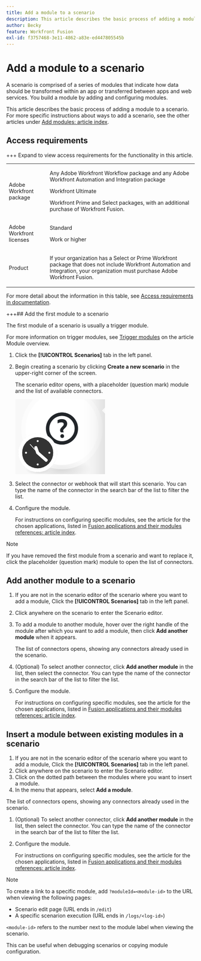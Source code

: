 ```yaml
---
title: Add a module to a scenario
description: This article describes the basic process of adding a module to a scenario.
author: Becky
feature: Workfront Fusion
exl-id: f3757468-3e11-4862-a83e-ed447805545b
---
```

# Add a module to a scenario

A scenario is comprised of a series of modules that indicate how data should be transformed within an app or transferred between apps and web services. You build a module by adding and configuring modules.

This article describes the basic process of adding a module to a scenario. For more specific instructions about ways to add a scenario, see the other articles under [Add modules: article index](/help/workfront-fusion/create-scenarios/add-modules/add-modules-toc.md).

## Access requirements

+++ Expand to view access requirements for the functionality in this article.

<table style="table-layout:auto">
 <col> 
 <col> 
 <tbody> 
  <tr> 
   <td role="rowheader">Adobe Workfront package</td> 
   <td> <p>Any Adobe Workfront Workflow package and any Adobe Workfront Automation and Integration package</p><p>Workfront Ultimate</p><p>Workfront Prime and Select packages, with an additional purchase of Workfront Fusion.</p> </td> 
  </tr> 
  <tr data-mc-conditions=""> 
   <td role="rowheader">Adobe Workfront licenses</td> 
   <td> <p>Standard</p><p>Work or higher</p> </td> 
  </tr> 
  <tr> 
   <td role="rowheader">Product</td> 
   <td>
   <p>If your organization has a Select or Prime Workfront package that does not include Workfront Automation and Integration, your organization must purchase Adobe Workfront Fusion.</li></ul>
   </td> 
  </tr>
 </tbody> 
</table>

For more detail about the information in this table, see [Access requirements in documentation](/help/workfront-fusion/references/licenses-and-roles/access-level-requirements-in-documentation.md).

+++## Add the first module to a scenario

The first module of a scenario is usually a trigger module.

For more information on trigger modules, see [Trigger modules](/help/workfront-fusion/get-started-with-fusion/understand-fusion/module-overview.md#trigger-modules) on the article Module overview.

1. Click the **[!UICONTROL Scenarios]** tab in the left panel.
1. Begin creating a scenario by clicking **Create a new scenario** in the upper-right corner of the screen.

   The scenario editor opens, with a placeholder (question mark) module and the list of available connectors.

   ![Placeholder module](assets/placeholder-module.png)

1. Select the connector or webhook that will start this scenario. You can type the name of the connector in the search bar of the list to filter the list.
1. Configure the module.

   For instructions on configuring specific modules, see the article for the chosen applications, listed in [Fusion applications and their modules references: article index](/help/workfront-fusion/references/apps-and-modules/apps-and-modules-toc.md).

>[!NOTE]
>
>If you have removed the first module from a scenario and want to replace it, click the placeholder (question mark) module to open the list of connectors.

## Add another module to a scenario

1. If you are not in the scenario editor of the scenario where you want to add a module, Click the **[!UICONTROL Scenarios]** tab in the left panel.
1. Click anywhere on the scenario to enter the Scenario editor.
1. To add a module to another module, hover over the right handle of the module after which you want to add a module, then click **Add another module** when it appears.

    The list of connectors opens, showing any connectors already used in the scenario.

1. (Optional) To select another connector, click **Add another module** in the list, then select the connector. You can type the name of the connector in the search bar of the list to filter the list.
1. Configure the module.

   For instructions on configuring specific modules, see the article for the chosen applications, listed in [Fusion applications and their modules references: article index](/help/workfront-fusion/references/apps-and-modules/apps-and-modules-toc.md).

## Insert a module between existing modules in a scenario

1. If you are not in the scenario editor of the scenario where you want to add a module, Click the **[!UICONTROL Scenarios]** tab in the left panel.
1. Click anywhere on the scenario to enter the Scenario editor.
1. Click on the dotted path between the modules where you want to insert a module.
1. In the menu that appears, select **Add a module**.

The list of connectors opens, showing any connectors already used in the scenario.

1. (Optional) To select another connector, click **Add another module** in the list, then select the connector. You can type the name of the connector in the search bar of the list to filter the list.
1. Configure the module.

   For instructions on configuring specific modules, see the article for the chosen applications, listed in [Fusion applications and their modules references: article index](/help/workfront-fusion/references/apps-and-modules/apps-and-modules-toc.md).

>[!NOTE]
>
>To create a link to a specific module, add `?moduleId=<module-id>` to the URL when viewing the following pages:
>
>* Scenario edit page (URL ends in `/edit`)
>* A specific scenarion execution (URL ends in `/logs/<log-id>`)
>
>`<module-id>` refers to the number next to the module label when viewing the scenario.
>
>This can be useful when debugging scenarios or copying module configuration.

